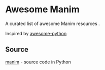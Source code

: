 Awesome Manim
=============

A curated list of awesome Manim resources .

Inspired by [awesome-python](https://github.com/vinta/awesome-python)


Source
------

[manim](https://github.com/3b1b/manim) - source code in Python

